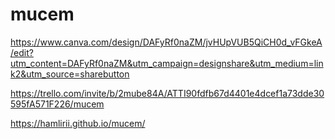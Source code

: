 # mucem
https://www.canva.com/design/DAFyRf0naZM/jvHUpVUB5QiCH0d_vFGkeA/edit?utm_content=DAFyRf0naZM&utm_campaign=designshare&utm_medium=link2&utm_source=sharebutton 


https://trello.com/invite/b/2mube84A/ATTI90fdfb67d4401e4dcef1a73dde30595fA571F226/mucem 

 https://hamlirii.github.io/mucem/
